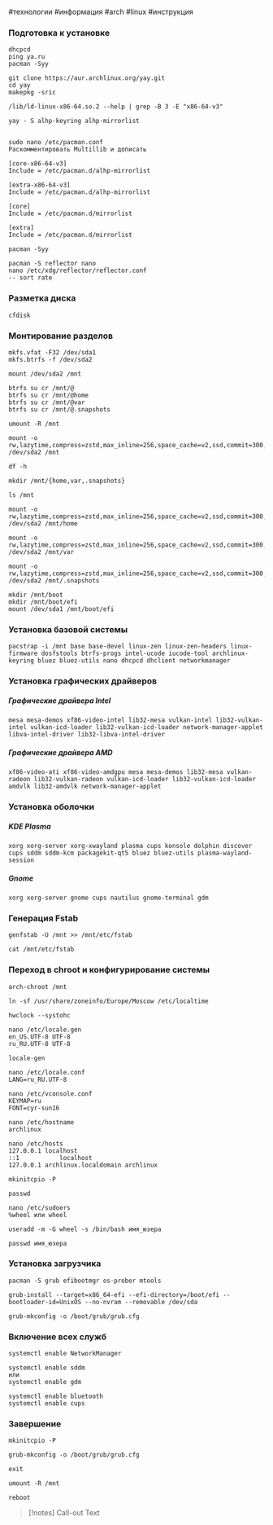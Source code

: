 #технологии #информация #arch #linux #инструкция 
### Подготовка к установке 
```
dhcpcd
ping ya.ru
pacman -Syy

git clone https://aur.archlinux.org/yay.git
cd yay
makepkg -sric

/lib/ld-linux-x86-64.so.2 --help | grep -B 3 -E "x86-64-v3"

yay - S alhp-keyring alhp-mirrorlist


sudo nano /etc/pacman.conf
Раскомментировать Multillib и дописать

[core-x86-64-v3]
Include = /etc/pacman.d/alhp-mirrorlist

[extra-x86-64-v3]
Include = /etc/pacman.d/alhp-mirrorlist

[core]
Include = /etc/pacman.d/mirrorlist

[extra]
Include = /etc/pacman.d/mirrorlist 

pacman -Syy

pacman -S reflector nano
nano /etc/xdg/reflector/reflector.conf
-- sort rate
```
### Разметка диска
```
cfdisk
```
### Монтирование разделов
```
mkfs.vfat -F32 /dev/sda1
mkfs.btrfs -f /dev/sda2

mount /dev/sda2 /mnt

btrfs su cr /mnt/@
btrfs su cr /mnt/@home
btrfs su cr /mnt/@var
btrfs su cr /mnt/@.snapshots

umount -R /mnt

mount -o rw,lazytime,compress=zstd,max_inline=256,space_cache=v2,ssd,commit=300,subvol=@ /dev/sda2 /mnt

df -h

mkdir /mnt/{home,var,.snapshots}

ls /mnt

mount -o rw,lazytime,compress=zstd,max_inline=256,space_cache=v2,ssd,commit=300,subvol=@home /dev/sda2 /mnt/home

mount -o rw,lazytime,compress=zstd,max_inline=256,space_cache=v2,ssd,commit=300,subvol=@var /dev/sda2 /mnt/var

mount -o rw,lazytime,compress=zstd,max_inline=256,space_cache=v2,ssd,commit=300,subvol=@.snapshots /dev/sda2 /mnt/.snapshots

mkdir /mnt/boot
mkdir /mnt/boot/efi
mount /dev/sda1 /mnt/boot/efi
```
### Установка базовой системы 
```
pacstrap -i /mnt base base-devel linux-zen linux-zen-headers linux-firmware dosfstools btrfs-progs intel-ucode iucode-tool archlinux-keyring bluez bluez-utils nano dhcpcd dhclient networkmanager 
```
### Установка графических драйверов

##### Графические драйвера Intel
```
mesa mesa-demos xf86-video-intel lib32-mesa vulkan-intel lib32-vulkan-intel vulkan-icd-loader lib32-vulkan-icd-loader network-manager-applet libva-intel-driver lib32-libva-intel-driver
```
##### Графические драйвера AMD
```
xf86-video-ati xf86-video-amdgpu mesa mesa-demos lib32-mesa vulkan-radeon lib32-vulkan-radeon vulkan-icd-loader lib32-vulkan-icd-loader amdvlk lib32-amdvlk network-manager-applet
```
### Установка оболочки 

##### KDE Plasma
```
xorg xorg-server xorg-xwayland plasma cups konsole dolphin discover cups sddm sddm-kcm packagekit-qt5 bluez bluez-utils plasma-wayland-session
```
##### Gnome
```
xorg xorg-server gnome cups nautilus gnome-terminal gdm 
```
### Генерация Fstab
```
genfstab -U /mnt >> /mnt/etc/fstab

cat /mnt/etc/fstab
```
### Переход в chroot и конфигурирование системы
```
arch-chroot /mnt

ln -sf /usr/share/zoneinfo/Europe/Moscow /etc/localtime

hwclock --systohc

nano /etc/locale.gen
en_US.UTF-8 UTF-8
ru_RU.UTF-8 UTF-8

locale-gen

nano /etc/locale.conf
LANG=ru_RU.UTF-8

nano /etc/vconsole.conf
KEYMAP=ru
FONT=cyr-sun16

nano /etc/hostname
archlinux

nano /etc/hosts
127.0.0.1 localhost
::1           localhost
127.0.0.1 archlinux.localdomain archlinux

mkinitcpio -P

passwd

nano /etc/sudoers
%wheel или wheel

useradd -m -G wheel -s /bin/bash имя_юзера

passwd имя_юзера
```
### Установка загрузчика
```
pacman -S grub efibootmgr os-prober mtools

grub-install --target=x86_64-efi --efi-directory=/boot/efi --bootloader-id=UnixOS --no-nvram --removable /dev/sda

grub-mkconfig -o /boot/grub/grub.cfg
```
### Включение всех служб
```
systemctl enable NetworkManager

systemctl enable sddm
или
systemctl enable gdm

systemctl enable bluetooth
systemctl enable cups
```
### Завершение
```
mkinitcpio -P

grub-mkconfig -o /boot/grub/grub.cfg

exit

umount -R /mnt

reboot
```

>[!notes] Call-out
Text